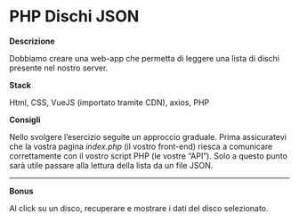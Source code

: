 # PHP Dischi JSON

**Descrizione**

Dobbiamo creare una web-app che permetta di leggere una lista di dischi presente nel nostro server.

**Stack**

Html, CSS, VueJS (importato tramite CDN), axios, PHP

**Consigli**

Nello svolgere l’esercizio seguite un approccio graduale.
Prima assicuratevi che la vostra pagina _index.php_ (il vostro front-end) riesca a comunicare correttamente con il vostro script PHP (le vostre “API”).
Solo a questo punto sarà utile passare alla lettura della lista da un file JSON.

---

**Bonus**

Al click su un disco, recuperare e mostrare i dati del disco selezionato.
